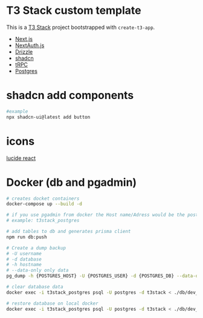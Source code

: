 # T3 Stack custom template

This is a [T3 Stack](https://create.t3.gg/) project bootstrapped with `create-t3-app`.

- [Next.js](https://nextjs.org)
- [NextAuth.js](https://next-auth.js.org)
- [Drizzle](https://orm.drizzle.team/)
- [shadcn](https://ui.shadcn.com/)
- [tRPC](https://trpc.io)
- [Postgres](https://tailwindcss.com)

# shadcn add components

```bash
#example
npx shadcn-ui@latest add button
```

# icons

[lucide react](https://lucide.dev/guide/packages/lucide-react)

# Docker (db and pgadmin)

```bash
# creates docket containers
docker-compose up --build -d

# if you use pgadmin from docker the Host name/Adress would be the postgres container_name:
# example: t3stack_postgres

# add tables to db and generates prisma client
npm run db:push

# Create a dump backup
# -U username
# -d database
# -h hostname
# --data-only only data
pg_dump -h {POSTGRES_HOST} -U {POSTGRES_USER} -d {POSTGRES_DB} --data-only > ./db/dev_backup.dump

# clear database data
docker exec -i t3stack_postgres psql -U postgres -d t3stack < ./db/dev_clear_data.sql

# restore database on local docker
docker exec -i t3stack_postgres psql -U postgres -d t3stack < ./db/dev_backup.dump
```
